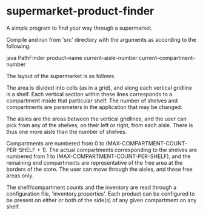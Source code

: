 # supermarket-product-finder

A simple program to find your way through a supermarket.

Compile and run from 'src' directory with the arguments as according to the following.

java PathFinder product-name current-aisle-number current-compartment-number

The layout of the supermarket is as follows.

The area is divided into cells (as in a grid), and along each vertical gridline is a shelf. Each vertical section within these lines corresponds to a compartment inside that particular shelf. The number of shelves and compartments are parameters in the application that may be changed.

The aisles are the areas between the vertical gridlines, and the user can pick from any of the shelves, on their left or right, from each aisle. There is thus one more aisle than the number of shelves.

Compartments are numbered from 0 to (MAX-COMPARTMENT-COUNT-PER-SHELF + 1). The actual compartments corresponding to the shelves are numbered from 1 to (MAX-COMPARTMENT-COUNT-PER-SHELF), and the remaining end compartments are representative of the free area at the borders of the store. The user can move through the aisles, and these free areas only.

The shelf/compartment counts and the inventory are read through a configuration file, 'inventory.properties'. Each product can be configured to be present on either or both of the side(s) of any given compartment on any shelf.

